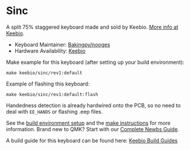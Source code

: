 # Sinc

A split 75% staggered keyboard made and sold by Keebio. [More info at Keebio](https://keeb.io).

* Keyboard Maintainer: [Bakingpy/nooges](https://github.com/nooges)
* Hardware Availability: [Keebio](https://keeb.io/)

Make example for this keyboard (after setting up your build environment):

    make keebio/sinc/rev1:default

Example of flashing this keyboard:

    make keebio/sinc/rev1:default:flash

Handedness detection is already hardwired onto the PCB, so no need to deal with `EE_HANDS` or flashing .eep files.

See the [build environment setup](https://docs.qmk.fm/#/getting_started_build_tools) and the [make instructions](https://docs.qmk.fm/#/getting_started_make_guide) for more information. Brand new to QMK? Start with our [Complete Newbs Guide](https://docs.qmk.fm/#/newbs).

A build guide for this keyboard can be found here: [Keebio Build Guides](https://docs.keeb.io)
